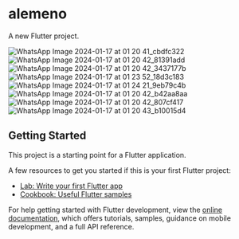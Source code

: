 # alemeno

A new Flutter project.


![WhatsApp Image 2024-01-17 at 01 20 41_cbdfc322](https://github.com/Anii232002/HealthCheckupFlutter/assets/90499826/34d96526-dbb2-4209-bed1-703230bfffe6)
![WhatsApp Image 2024-01-17 at 01 20 42_81391add](https://github.com/Anii232002/HealthCheckupFlutter/assets/90499826/3eac35a7-089e-43c8-a968-c971cd60b8a3)
![WhatsApp Image 2024-01-17 at 01 20 42_3437177b](https://github.com/Anii232002/HealthCheckupFlutter/assets/90499826/59031526-1e8d-4286-86a5-0dff90220239)
![WhatsApp Image 2024-01-17 at 01 23 52_18d3c183](https://github.com/Anii232002/HealthCheckupFlutter/assets/90499826/28c9bc59-4d67-4f91-9dce-90bddd2c1af6)
![WhatsApp Image 2024-01-17 at 01 24 21_9eb79c4b](https://github.com/Anii232002/HealthCheckupFlutter/assets/90499826/4bf6d466-c8d5-485e-9ffc-40bf442dfa17)
![WhatsApp Image 2024-01-17 at 01 20 42_b42aa8aa](https://github.com/Anii232002/HealthCheckupFlutter/assets/90499826/96d18aa3-583e-4651-b6a5-4c62369c073c)
![WhatsApp Image 2024-01-17 at 01 20 42_807cf417](https://github.com/Anii232002/HealthCheckupFlutter/assets/90499826/ee6de5f1-fc49-42ba-bc58-0b5b6bfcb7d1)
![WhatsApp Image 2024-01-17 at 01 20 43_b10015d4](https://github.com/Anii232002/HealthCheckupFlutter/assets/90499826/a9051e31-06e8-4949-8775-98a3013a8058)










## Getting Started

This project is a starting point for a Flutter application.

A few resources to get you started if this is your first Flutter project:

- [Lab: Write your first Flutter app](https://docs.flutter.dev/get-started/codelab)
- [Cookbook: Useful Flutter samples](https://docs.flutter.dev/cookbook)

For help getting started with Flutter development, view the
[online documentation](https://docs.flutter.dev/), which offers tutorials,
samples, guidance on mobile development, and a full API reference.
